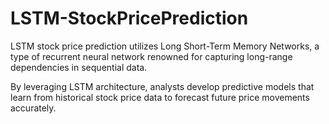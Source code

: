 # LSTM-StockPricePrediction


LSTM stock price prediction utilizes Long Short-Term Memory Networks, a type of recurrent neural network renowned for capturing long-range dependencies in sequential data. 

By leveraging LSTM architecture, analysts develop predictive models that learn from historical stock price data to forecast future price movements accurately.
